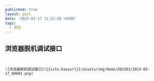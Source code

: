 ```yaml
---
published: true
layout: post
date: '2023-03-17 11:22:20 +0300'
tags:
  - 其他
---
```

## 浏览器脱机调试接口

```


![浏览器脱机调试接口]({{site.baseurl}}/assets/img/demo/202303/2023-03-17_00001.png)

